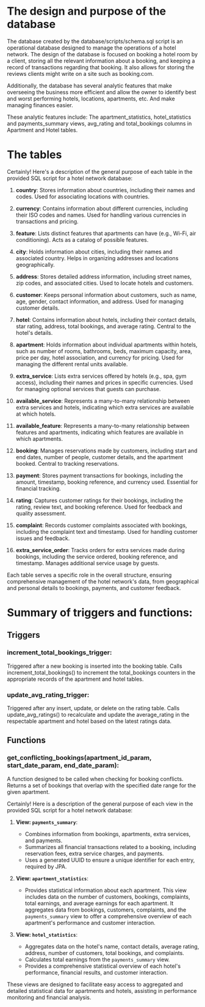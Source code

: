 # The design and purpose of the database

The database created by the database/scripts/schema.sql script is an operational database designed to manage
the operations of a hotel network. The design of the database is focused on booking a hotel room by a client,
storing all the relevant information about a booking, and keeping a record of transactions regarding that booking.
It also allows for storing the reviews clients might write on a site such as booking.com.

Additionally, the database has several analytic features that make overseeing the business more efficient and allow
the owner to identify best and worst performing hotels, locations, apartments, etc. And make managing finances easier.

These analytic features include:
The apartment_statistics, hotel_statistics and payments_summary views,
avg_rating and total_bookings columns in Apartment and Hotel tables.

# The tables

Certainly! Here's a description of the general purpose of each table in the provided SQL script for a hotel network
database:

1. **country**: Stores information about countries, including their names and codes. Used for associating locations with
   countries.

2. **currency**: Contains information about different currencies, including their ISO codes and names. Used for handling
   various currencies in transactions and pricing.

3. **feature**: Lists distinct features that apartments can have (e.g., Wi-Fi, air conditioning). Acts as a catalog of
   possible features.

4. **city**: Holds information about cities, including their names and associated country. Helps in organizing addresses
   and locations geographically.

5. **address**: Stores detailed address information, including street names, zip codes, and associated cities. Used to
   locate hotels and customers.

6. **customer**: Keeps personal information about customers, such as name, age, gender, contact information, and
   address. Used for managing customer details.

7. **hotel**: Contains information about hotels, including their contact details, star rating, address, total bookings,
   and average rating. Central to the hotel's details.

8. **apartment**: Holds information about individual apartments within hotels, such as number of rooms, bathrooms, beds,
   maximum capacity, area, price per day, hotel association, and currency for pricing. Used for managing the different
   rental units available.

9. **extra_service**: Lists extra services offered by hotels (e.g., spa, gym access), including their names and prices
   in specific currencies. Used for managing optional services that guests can purchase.

10. **available_service**: Represents a many-to-many relationship between extra services and hotels, indicating which
    extra services are available at which hotels.

11. **available_feature**: Represents a many-to-many relationship between features and apartments, indicating which
    features are available in which apartments.

12. **booking**: Manages reservations made by customers, including start and end dates, number of people, customer
    details, and the apartment booked. Central to tracking reservations.

13. **payment**: Stores payment transactions for bookings, including the amount, timestamp, booking reference, and
    currency used. Essential for financial tracking.

14. **rating**: Captures customer ratings for their bookings, including the rating, review text, and booking reference.
    Used for feedback and quality assessment.

15. **complaint**: Records customer complaints associated with bookings, including the complaint text and timestamp.
    Used for handling customer issues and feedback.

16. **extra_service_order**: Tracks orders for extra services made during bookings, including the service ordered,
    booking reference, and timestamp. Manages additional service usage by guests.

Each table serves a specific role in the overall structure, ensuring comprehensive management of the hotel network's
data, from geographical and personal details to bookings, payments, and customer feedback.

# Summary of triggers and functions:

## Triggers

### increment_total_bookings_trigger:

Triggered after a new booking is inserted into the booking table.
Calls increment_total_bookings() to increment the total_bookings counters in the appropriate records of the apartment
and hotel tables.

### update_avg_rating_trigger:

Triggered after any insert, update, or delete on the rating table.
Calls update_avg_ratings() to recalculate and update the average_rating in the respectable apartment and hotel based on
the latest ratings data.

## Functions

### get_conflicting_bookings(apartment_id_param, start_date_param, end_date_param):

A function designed to be called when checking for booking conflicts.
Returns a set of bookings that overlap with the specified date range for the given apartment.

Certainly! Here is a description of the general purpose of each view in the provided SQL script for a hotel network
database:

1. **View: `payments_summary`**:
    - Combines information from bookings, apartments, extra services, and payments.
    - Summarizes all financial transactions related to a booking, including reservation fees, extra service charges, and
      payments.
    - Uses a generated UUID to ensure a unique identifier for each entry, required by JPA.


2. **View: `apartment_statistics`**:
    - Provides statistical information about each apartment. This view includes data on the number of
      customers, bookings, complaints, total earnings, and average earnings for each apartment. It aggregates data from
      bookings, customers, complaints, and the `payments_summary` view to offer a comprehensive overview of each
      apartment's performance and customer interaction.

3. **View: `hotel_statistics`**:
    - Aggregates data on the hotel's name, contact details, average rating, address, number of customers, total
      bookings, and complaints.
    - Calculates total earnings from the `payments_summary` view.
    - Provides a comprehensive statistical overview of each hotel's performance, financial results, and customer
      interaction.

These views are designed to facilitate easy access to aggregated and detailed statistical data for apartments and
hotels, assisting in performance monitoring and financial analysis.